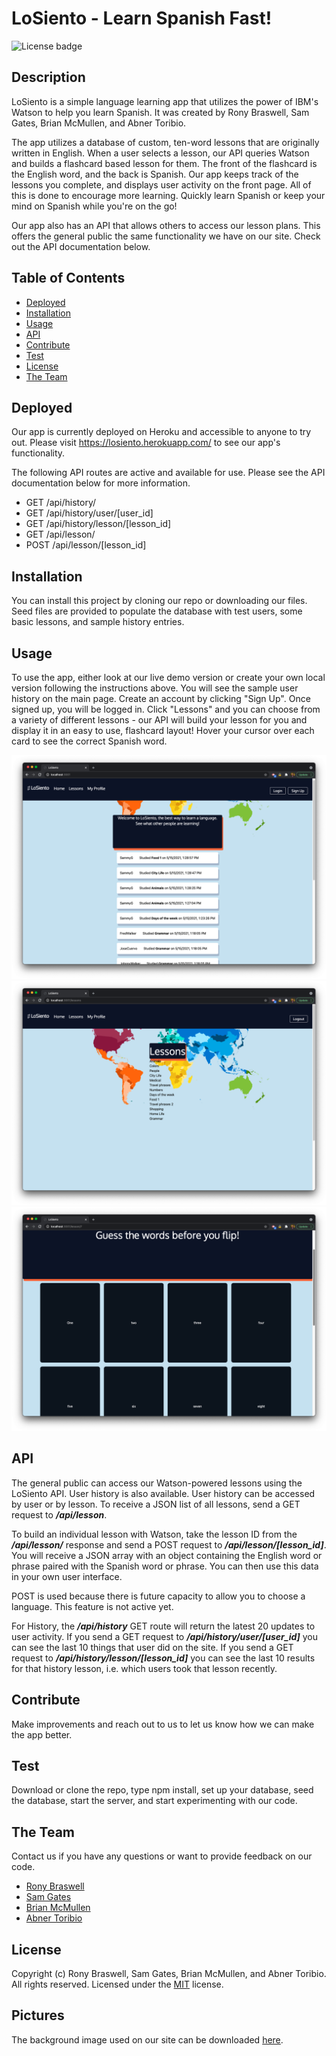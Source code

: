 # LoSiento - Learn Spanish Fast!

![License badge](https://img.shields.io/badge/license-MIT-green)

## Description

LoSiento is a simple language learning app that utilizes the power of IBM's Watson to help you learn Spanish. It was created by Rony Braswell, Sam Gates, Brian McMullen, and Abner Toribio.

The app utilizes a database of custom, ten-word lessons that are originally written in English. When a user selects a lesson, our API queries Watson and builds a flashcard based lesson for them. The front of the flashcard is the English word, and the back is Spanish. Our app keeps track of the lessons you complete, and displays user activity on the front page. All of this is done to encourage more learning. Quickly learn Spanish or keep your mind on Spanish while you're on the go!

Our app also has an API that allows others to access our lesson plans. This offers the general public the same functionality we have on our site. Check out the API documentation below.

## Table of Contents

- [Deployed](#deployed)
- [Installation](#installation)
- [Usage](#usage)
- [API](#API)
- [Contribute](#contribute)
- [Test](#test)
- [License](#license)
- [The Team](#the-team)

## Deployed

Our app is currently deployed on Heroku and accessible to anyone to try out. Please visit https://losiento.herokuapp.com/ to see our app's functionality.

The following API routes are active and available for use. Please see the API documentation below for more information.

- GET /api/history/
- GET /api/history/user/[user_id]
- GET /api/history/lesson/[lesson_id]
- GET /api/lesson/
- POST /api/lesson/[lesson_id]

## Installation

You can install this project by cloning our repo or downloading our files. Seed files are provided to populate the database with test users, some basic lessons, and sample history entries.

## Usage

To use the app, either look at our live demo version or create your own local version following the instructions above. You will see the sample user history on the main page. Create an account by clicking "Sign Up". Once signed up, you will be logged in. Click "Lessons" and you can choose from a variety of different lessons - our API will build your lesson for you and display it in an easy to use, flashcard layout! Hover your cursor over each card to see the correct Spanish word.

![Screenshot 1](assets/images/screen1.png)
![Screenshot 2](assets/images/screen2.png)
![Screenshot 3](assets/images/screen3.png)

## API

The general public can access our Watson-powered lessons using the LoSiento API. User history is also available. User history can be accessed by user or by lesson. To receive a JSON list of all lessons, send a GET request to **_/api/lesson_**.

To build an individual lesson with Watson, take the lesson ID from the **_/api/lesson/_** response and send a POST request to **_/api/lesson/[lesson_id]_**. You will receive a JSON array with an object containing the English word or phrase paired with the Spanish word or phrase. You can then use this data in your own user interface.

POST is used because there is future capacity to allow you to choose a language. This feature is not active yet.

For History, the **_/api/history_** GET route will return the latest 20 updates to user activity. If you send a GET request to **_*/api/history/user/[user_id]*_** you can see the last 10 things that user did on the site. If you send a GET request to **_/api/history/lesson/[lesson_id]_** you can see the last 10 results for that history lesson, i.e. which users took that lesson recently.

## Contribute

Make improvements and reach out to us to let us know how we can make the app better.

## Test

Download or clone the repo, type npm install, set up your database, seed the database, start the server, and start experimenting with our code.

## The Team

Contact us if you have any questions or want to provide feedback on our code.

- [Rony Braswell](https://github.com/ronyelon)
- [Sam Gates](https://github.com/sg0703)
- [Brian McMullen](https://github.com/MrBmmc)
- [Abner Toribio](https://github.com/AbnerTor)

## License

Copyright (c) Rony Braswell, Sam Gates, Brian McMullen, and Abner Toribio. All rights reserved.
Licensed under the [MIT](https://opensource.org/licenses/MIT) license.

## Pictures

The background image used on our site can be downloaded [here](https://i1.wp.com/www.superlativerecruitment.com/wp-content/uploads/2020/01/World-Map-PNG-Background-Image.png).
